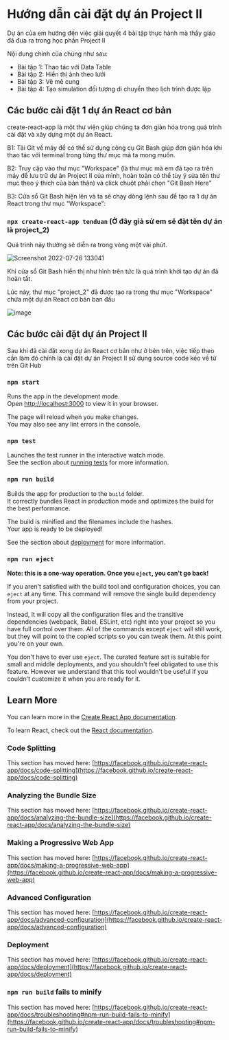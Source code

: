 # Hướng dẫn cài đặt dự án Project II

Dự án của em hướng đến việc giải quyết 4 bài tập thực hành mà thầy giáo đã đưa ra trong học phần Project II

Nội dung chính của chúng như sau:

- Bài tập 1: Thao tác với Data Table
- Bài tập 2: Hiển thị ảnh theo lưới
- Bài tập 3: Vẽ mê cung
- Bài tập 4: Tạo simulation đối tượng di chuyển theo lịch trình được lập

## Các bước cài đặt 1 dự án React cơ bản

create-react-app là một thư viện giúp chúng ta đơn giản hóa trong quá trình cài đặt và xây dựng một dự án React.

B1: Tải Git về máy để có thể sử dụng công cụ Git Bash giúp đơn giản hóa khi thao tác với terminal trong từng thư mục mà ta mong muốn.

B2: Truy cập vào thư mục "Workspace" (là thư mục mà em đã tạo ra trên máy để lưu trữ dự án Project II của mình, hoàn toàn có thể tùy ý sửa tên thư mục theo ý thích của bản thân) và click chuột phải chọn "Git Bash Here"

B3: Cửa sổ Git Bash hiện lên và ta sẽ chạy dòng lệnh sau để tạo ra 1 dự án React trong thư mục "Workspace":

### `npx create-react-app tenduan` (Ở đây giả sử em sẽ đặt tên dự án là project_2)

Quá trình này thường sẽ diễn ra trong vòng một vài phút.

![Screenshot 2022-07-26 133041](https://user-images.githubusercontent.com/96682226/180938892-83983f83-1f22-4bb3-ab2d-ad11cc6f425c.png)

Khi cửa sổ Git Bash hiển thị như hình trên tức là quá trình khởi tạo dự án đã hoàn tất.

Lúc này, thư mục "project_2" đã được tạo ra trong thư mục "Workspace" chứa một dự án React cơ bản ban đầu

![image](https://user-images.githubusercontent.com/96682226/180942680-bdb44864-a7f2-4da1-a214-9852c8ebfcd3.png)

## Các bước cài đặt dự án Project II

Sau khi đã cài đặt xong dự án React cơ bản như ở bên trên, việc tiếp theo cần làm đó chính là cài đặt dự án Project II sử dụng source code kéo về từ trên Git Hub

### `npm start`

Runs the app in the development mode.\
Open [http://localhost:3000](http://localhost:3000) to view it in your browser.

The page will reload when you make changes.\
You may also see any lint errors in the console.

### `npm test`

Launches the test runner in the interactive watch mode.\
See the section about [running tests](https://facebook.github.io/create-react-app/docs/running-tests) for more information.

### `npm run build`

Builds the app for production to the `build` folder.\
It correctly bundles React in production mode and optimizes the build for the best performance.

The build is minified and the filenames include the hashes.\
Your app is ready to be deployed!

See the section about [deployment](https://facebook.github.io/create-react-app/docs/deployment) for more information.

### `npm run eject`

**Note: this is a one-way operation. Once you `eject`, you can't go back!**

If you aren't satisfied with the build tool and configuration choices, you can `eject` at any time. This command will remove the single build dependency from your project.

Instead, it will copy all the configuration files and the transitive dependencies (webpack, Babel, ESLint, etc) right into your project so you have full control over them. All of the commands except `eject` will still work, but they will point to the copied scripts so you can tweak them. At this point you're on your own.

You don't have to ever use `eject`. The curated feature set is suitable for small and middle deployments, and you shouldn't feel obligated to use this feature. However we understand that this tool wouldn't be useful if you couldn't customize it when you are ready for it.

## Learn More

You can learn more in the [Create React App documentation](https://facebook.github.io/create-react-app/docs/getting-started).

To learn React, check out the [React documentation](https://reactjs.org/).

### Code Splitting

This section has moved here: [https://facebook.github.io/create-react-app/docs/code-splitting](https://facebook.github.io/create-react-app/docs/code-splitting)

### Analyzing the Bundle Size

This section has moved here: [https://facebook.github.io/create-react-app/docs/analyzing-the-bundle-size](https://facebook.github.io/create-react-app/docs/analyzing-the-bundle-size)

### Making a Progressive Web App

This section has moved here: [https://facebook.github.io/create-react-app/docs/making-a-progressive-web-app](https://facebook.github.io/create-react-app/docs/making-a-progressive-web-app)

### Advanced Configuration

This section has moved here: [https://facebook.github.io/create-react-app/docs/advanced-configuration](https://facebook.github.io/create-react-app/docs/advanced-configuration)

### Deployment

This section has moved here: [https://facebook.github.io/create-react-app/docs/deployment](https://facebook.github.io/create-react-app/docs/deployment)

### `npm run build` fails to minify

This section has moved here: [https://facebook.github.io/create-react-app/docs/troubleshooting#npm-run-build-fails-to-minify](https://facebook.github.io/create-react-app/docs/troubleshooting#npm-run-build-fails-to-minify)
